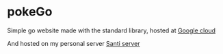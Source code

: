 # pokeGo

Simple go website made with the standard library, hosted at [Google cloud](https://pokego-395709.ew.r.appspot.com/)

And hosted on my personal server [Santi server](http://santiserver.nowddns.com:8080/)
